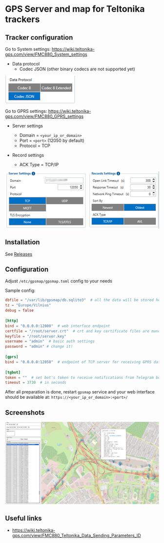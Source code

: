 # GPS Server and map for Teltonika trackers

## Tracker configuration

Go to System settings: https://wiki.teltonika-gps.com/view/FMC880_System_settings

- Data protocol
  - Codec JSON (other binary codecs are not supported yet)

![](./docs/Screenshot_codec_json.png)

Go to GPRS settings: https://wiki.teltonika-gps.com/view/FMC880_GPRS_settings

- Server settings
  - Domain = `<your_ip_or_domain>`
  - Port = `<port>` (12050 by default)
  - Protocol = TCP

- Record settings
  - ACK Type = TCP/IP

![](./docs/Screenshot_server.png)

## Installation

See [Releases](https://github.com/jackcvr/gpsmap/releases)

## Configuration

Adjust `/etc/gpsmap/gpsmap.toml` config to your needs

Sample config:
```toml
dbfile = "/var/lib/gpsmap/db.sqlite3"  # all the data will be stored here
tz = "Europe/Vilnius"
debug = false

[http]
bind = "0.0.0.0:12000"  # web interface endpoint
certfile = "/root/server.crt"  # crt and key certificate files are mandatory (for TLS)
keyfile = "/root/server.key"
username = "admin"  # basic auth settings
password = "admin" # change it!

[gprs]
bind = "0.0.0.0:12050"  # endpoint of TCP server for receiving GPRS data from tracker

[tgbot]
token = ""  # set bot's token to receive notifications from Telegram bot
timeout = 3730  # in seconds
```

After all preparation is done, restart `gpsmap` service and 
your web interface should be available at: `https://<your_ip_or_domain>:<port>/`

## Screenshots

![](./docs/Screenshot.png)

## Useful links
- https://wiki.teltonika-gps.com/view/FMC880_Teltonika_Data_Sending_Parameters_ID